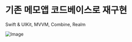 <h1>기존 메모앱 코드베이스로 재구현</h1>

Swift & UIKit, MVVM, Combine, Realm

![Image](https://github.com/user-attachments/assets/2062c357-22b5-4b07-89de-79b1ee7c9e94)
